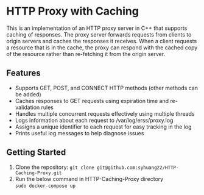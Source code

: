 # HTTP Proxy with Caching
This is an implementation of an HTTP proxy server in C++ that supports caching of responses. The proxy server forwards requests from clients to origin servers and caches the responses it receives. When a client requests a resource that is in the cache, the proxy can respond with the cached copy of the resource rather than re-fetching it from the origin server.

## Features
* Supports GET, POST, and CONNECT HTTP methods (other methods can be added)
* Caches responses to GET requests using expiration time and re-validation rules
* Handles multiple concurrent requests effectively using multiple threads
* Logs information about each request to /var/log/erss/proxy.log
* Assigns a unique identifier to each request for easy tracking in the log
* Prints useful log messages to help diagnose issues

## Getting Started 
1. Clone the repository: `git clone git@github.com:syhuang22/HTTP-Caching-Proxy.git`
2. Run the below command in HTTP-Caching-Proxy directory<br>
`sudo docker-compose up`


